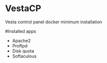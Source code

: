 # VestaCP
Vesta control panel docker minimum installation

#Installed apps
* Apache2
* Proftpd
* Disk quota
* Softaculous